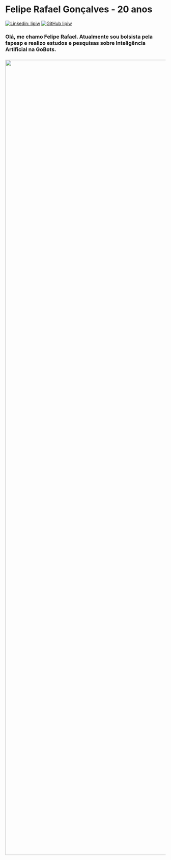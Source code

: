 # Felipe Rafael Gonçalves - 20 anos
[![Linkedin: lipiw](https://img.shields.io/badge/-lipiw-blue?style=flat-square&logo=Linkedin&logoColor=white&link=https://www.linkedin.com/in/lipiw/)](https://www.linkedin.com/in/lipiw/)
[![GitHub lipiw](https://img.shields.io/github/followers/lipiw?label=follow&style=social)](https://github.com/lipiw)

### Olá, me chamo Felipe Rafael. Atualmente sou bolsista pela fapesp e realizo estudos e pesquisas sobre Inteligência Artificial na GoBots.
### <img src="https://media.giphy.com/media/f3iwJFOVOwuy7K6FFw/giphy.gif" width="2500" heigth="500">
